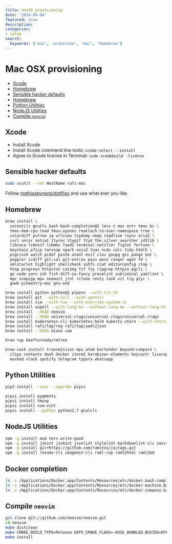 ```yaml
---
title: macOS provisioning
date: '2014-04-04'
featured: true
description:
categories:
- setup
search:
  keywords: ['osx', 'provision', 'mac', 'homebrew']
---
```

# Mac OSX provisioning

<!-- vim-markdown-toc GFM -->

* [Xcode](#xcode)
* [Homebrew](#homebrew)
* [Sensible hacker defaults](#sensible-hacker-defaults)
* [Homebrew](#homebrew)
* [Python Utilities](#python-utilities)
* [NodeJS Utilities](#nodejs-utilities)
* [Compile `neovim`](#compile-neovim)

<!-- vim-markdown-toc -->

## Xcode

* Install Xcode
* Install Xcode command line tools: `xcode-select --install`
* Agree to Xcode license in Terminal: `sudo xcodebuild -license`

## Sensible hacker defaults

```bash
sudo scutil --set HostName rafi-mac
```

Follow [mathiasbynens/dotfiles](https://github.com/mathiasbynens/dotfiles/blob/master/.osx)
and use what ever you like.

## Homebrew

```bash
brew install \
  coreutils gnutls bash bash-completion@2 less z mas entr tmux bc \
  tmux-mem-cpu-load tmux-xpanes reattach-to-user-namespace tree \
  colordiff pstree jq urlview tcpdump nmap readline rsync aria2 \
  curl unrar netcat ttyrec ttygif ttyd the_silver_searcher id3lib \
  libcaca libexif libmms faad2 terminal-notifier figlet fortune \
  keychain p7zip tarsnap spark exiv2 lnav ncdu calc tidy-html5 \
  pngcrush watch pidof pinfo atool exif cloc gnupg grc pango bat \
  poppler icdiff git-cal git-extras pass peco ranger wget fd \
  xmlstarlet highlight shellcheck sshfs ccat editorconfig ctop \
  htop progress httpstat catimg fzf fzy ripgrep httpie pgcli \
  go node yarn zsh fish diff-so-fancy proselint subliminal yamllint \
  mpc ncmpcpp mpv neomutt jrnl rclone resty task vit tig glyr \
  gawk pineentry-mac gnu-sed

brew install python python@2 pipenv --with-tcl-tk
brew install git --with-curl --with-openssl
brew install vim --with-lua --with-override-system-vi
brew install aspell --with-lang-he --without-lang-de --without-lang-es --without-lang-fr
brew install --HEAD neovim
brew install --HEAD universal-ctags/universal-ctags/universal-ctags
brew install kubernetes-cli kubernetes-helm kubectx stern --with-short-names
brew install rafi/tap/reg rafi/tap/yaml2json
brew install --HEAD diana cam

brew tap beeftornado/rmtree

brew cask install transmission mpv atom bartender beyond-compare \
  clipy contexts dash docker iterm2 karabiner-elements keycastr licecap \
  marked slack spotify telegram typora whatsapp
```

## Python Utilities

```bash
pip3 install --user --upgrade pipsi

pipsi install pygments
pipsi install tmuxp
pipsi install vim-vint
pipsi install --python python2.7 gcalcli
```

## NodeJS Utilities

```bash
npm -g install mad tern write-good
npm -g install jshint jsxhint jsonlint stylelint markdownlint-cli sass-lint
npm -g install git+https://github.com/ramitos/jsctags.git
npm -g install resume-cli imagemin-cli raml-cop raml2html raml2md
```

## Docker completion

```bash
ln -s /Applications/Docker.app/Contents/Resources/etc/docker.bash-completion /usr/local/etc/bash_completion.d/docker
ln -s /Applications/Docker.app/Contents/Resources/etc/docker-machine.bash-completion /usr/local/etc/bash_completion.d/docker-machine
ln -s /Applications/Docker.app/Contents/Resources/etc/docker-compose.bash-completion /usr/local/etc/bash_completion.d/docker-compose
```

## Compile `neovim`

```bash
git clone git://github.com/neovim/neovim.git
cd neovim
make distclean
make CMAKE_BUILD_TYPE=Release DEPS_CMAKE_FLAGS=-DUSE_BUNDLED_BUSTED=OFF
make install
```
